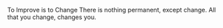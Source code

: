 To Improve is to Change
There is nothing permanent, except change.
All that you change, changes you.
